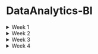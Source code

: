 # DataAnalytics-BI

<details>
<summary> Week 1 </summary>
<br>


 **What is Data Analytics** 
 - The ultimate role of a data analyst is to transform raw data into actionable insights that guide decision-making processes within an organization. This involves several key responsibilities and skills.

**1. Data Collection and Preparation:**
- Sourcing data from various channels, including databases, spreadsheets, and external sources,
- Cleaning and organizing the data to ensure it is accurate, consistent, and ready for analysis.


**2. Data Analysis:**
- Employing statistical methods, machine learning techniques, or other analytic tools to interpret data,
- Identifying trends, patterns, and correlations that might not be immediately obvious.


**3. Data Visualization and Storytelling:**
- Creating visual representations of the data, such as charts, graphs, and dashboards, to make complex information easily understandable,
- Articulating findings in a compelling narrative to communicate the significance of the data to stakeholders.

**4. Decision Support:**
- Making recommendations based on data-driven insights to help guide business decisions,
- Providing context around the data, including potential implications and future trends.

**5. Collaboration and Communication:**
- Working closely with other departments, such as marketing, finance, and operations, to understand their data needs and provide insights,

- Effectively communicating complex data findings in a clear and concise manner to non-technical stakeholders,

**6. Continuous Learning and Adaptation:**
- Keeping up-to-date with the latest industry trends, tools, and technologies in data analysis.
- Adapting to new types of data and analytical methods as the organization's needs evolve.


Analytics is made possible by modern data, storage, and computing capabilities.

**The Analytics Process**
- Data Acquisition
- Cleaning and Manipulation
- Analysis
- Visualization
- Reporting and Communication


**The Analytics Process is Iterative**
While we describe the steps of the analytics process as a series of sequential actions, it is more accurate to think of them as a set of interrelated actions that may be revisited frequently while working with a dataset.


**Analytics Techniques**
- Descriptive Analytics
- Predictive Analytics
- Prescriptive Analytics

</details>

<details>
<summary> Week 2 </summary>
<br>

**Exploring Data Types**
All columns in a table or set does represent a particular data type


**Tabular Data**
- Tabular data is data organized into a table, made up of columns and rows. A table represents information about a single topic.
- Each column represents a uniquely named field within a table, also called a variable, about a single characteristic
- The contents of each column contain values for the data element as defined by the column header.

**Structured Data Types**
- is tabular in nature and organized into rows and columns. Structured data is what typically comes to mind when looking at a spreadsheet.
- With clearly defined column headings, spreadsheets are easy to work with and understand
- In a spreadsheet, cells are where columns and rows intersect.


**Character**
- The character data type limits data entry to only valid characters
- Characters can include the alphabet that you might see on your keyboard, as well as numbers

**Alphanumeric** is the most widely used data type for storing character-based data. As the name implies, alphanumeric is appropriate when a data element consists of both numbers and letters.


**Character Sets**


 **Numeric** 
 - When numbers exclusively make up values for a data attribute, numeric becomes the data type of choice


**Whole Numbers**
- The integer, and all its subtypes, are for storing whole numbers.

**Rational Numbers**
- In all its variants, the numeric data type is for rational numbers that include a decimal point. As with the integer family of data types, each database vendor has its implementation nuances. 

![image](https://github.com/Siba182/DataAnalytics-BI/assets/60964130/6156f6b8-f376-4f89-9e86-4ba79a3b7e1d)


![image](https://github.com/Siba182/DataAnalytics-BI/assets/60964130/a690628b-80f3-4083-a4cf-a834dd13f546)


**Date and Time**
- Gathered together under the broad category of date, day of year and time of day are data elements that appear with great frequency

![image](https://github.com/Siba182/DataAnalytics-BI/assets/60964130/6de62299-4be5-428e-9bbd-0402a64e067c)


**Currency**
![image](https://github.com/Siba182/DataAnalytics-BI/assets/60964130/47530385-8390-4c4e-a247-60c42cce9819)



**Strong And Weak Typing**

**Strong** 
- Strong typing is when technology rigidly enforces data types. A database column defined as numeric only accepts numerical values. You will get an error if you attempt to enter characters into a numeric column.


**Weak**
- Weak typing loosely enforces data types. Spreadsheets use weak typing to help make it easier for people to accomplish their work. Spreadsheets default to an “automatic” data type and accommodate practically any value.





**Unstructured Data Types**
- While much of the data we use to record transactions is highly structured, most of the world's data is unstructured. Unstructured data is any type of data that does not fit neatly into the tabular model.

- Examples of unstructured data include digital images, audio recordings, video recordings, and open-ended survey responses.


**Binary**
- It supports any type of digital file you may have, from Microsoft Excel spreadsheets to digital photographs like audio, image and video data 

**Audio**
- Audio data can come from a variety of sources. Whenever you interact with a customer service agent and hear “this call may be recorded for quality assurance purposes,” your conversation is probably being recorded and stored for later analysis

**Images** 
- Each digital picture is a piece of unstructured data. 

**Videos**
- As is the case with audio data, the resolution has a significant impact on the storage a video consumes. Video duration is also another factor that impacts storage size.
  
**Large Text**
![image](https://github.com/Siba182/DataAnalytics-BI/assets/60964130/3fe7dc52-d530-4424-b581-49fb0866a926)


**Catagories of Data**


**Quantitative vs Qualitative Data**

**Quantitative** - data consists of numeric values. Data elements whose values come from counting or measuring are quantitative

**Qualitative** - data consists of frequent text values. Data elements whose values describe characteristics, traits, and attitudes are all qualitative



 **Discrete vs. Continuous Data**
 
  **Discrete** 
  - data is that it represents measurements that can't be subdivided. You may intuitively think of discrete data as using whole numbers, but that doesn't have to be the case.
  - useful when you have things you want to count


**Continuous**
- Instead of counting, when you measure things like height and weight, you are collecting continuous data.
  
- continuous data typically need a decimal point.


**Categorical Data**
- Text data with a known, finite number of categories is categorical.
- You can also use categories to enforce data validation when someone is first entering data.


  **Dimensional Data**
  - Dimensional modeling is an approach to arranging data to facilitate analysis.
  - Dimensional modeling organizes data into fact tables and dimension tables
  - Fact tables store measurement data that is of interest to a business
  - A table holding appointment data would be called a fact table. Dimensions are tables that 
     contain data about the fact
  


**Common Data Structures**

**Structured Data**
- Tabular data is structured data, with values stored in a consistent, defined manner, organized into columns and rows. Data is consistent when all entries in a column contain the same type of value. This method of organization facilitates aggregation.


**Unstructured Data**
- Unstructured data is qualitative, describing the characteristics of an event or an object. Images, phrases, audio or video recordings, and descriptive text are all examples of unstructured data. There is very little that is common about different kinds of unstructured data


**Semi-Structured Data**
- Semi-structured data is data that has structure and that is not tabular. Email is a well-known example of semi-structured data. Every email message has structural components, including recipient, sender, subject, date, and time. However, the body of an email is unstructured text, while attachments could be anything type of file.




**Common File Formarts**
- Common file formats facilitate data exchange and tool interoperability.

**Text Files**
- Text files are one of the most commonly used data file formats. As the name implies, they consist of plain text and are limited in scope to alphanumeric data

When a file is comma-delimited, it is known as a **comma-separated values (CSV)** file

Similarly, when a file is tab-delimited, it is called a **tab-separated values (TSV)** file.


**Fixed-Width Files**

**JavaScript Object Notation** 
- JSON is an open standard file format, designed to add structure to a text file without incurring significant overhead
- One of its design principles is that JSON is easily readable by people and easily parsed by modern programming languages


**Extensible Markup Language (XML)**
- is a markup language that facilitates structuring data in a text file
- While conceptually similar to JSON, XML incurs more overhead because it makes extensive use of tags
- Tags describe a data element and enclose each value for each data element.

**HyperText Markup Language (HTML)**
- is a markup language for documents designed to be displayed in a web browser
- HTML pages serve as the foundation for how people interact with the World Wide Web.
- HTML is a tag-based language


**Chapter 3**

**Relational Databases** 
- a database structured to recognize relations between stored items of information.

**Benefits**
- **Atomicity** defines elements that make up a complete transaction.
- **Consistency** defines rules for maintaining data integrity following a transaction.
- **Isolation** keeps the effects of transactions invisible to others so they don't contend with one another.
- **Durability** ensures data changes become permanent after each committed transaction.


**Relational Model**
- header corresponds to the name of an entity
- Each of these entities becomes a separate table in the database, with a column for each attribute.
- Each row represents an instance of the entity
- The power of the relational model is that it also allows us to describe how entities connect or relate, to each other.


**Entity Relationship Diagram**
- is a visual artifact of the data modeling process
- it shows the connection between related entities
-  A relationship is a connection between entities
-  The symbols adjacent to an entity describe the relationship.


**Cardinality**
- refers to the relationship between two entities, showing how many instances of one entity relate to instances in another entity

![image](https://github.com/Siba182/DataAnalytics-BI/assets/60964130/5e155dbd-c385-4618-84d8-311559b2f819)


**Relationships**

**Unary relationship** - is when an entity has a connection with itself. For example, where a single manager has multiple employees
**Binary relationship** - connects two entities
**Ternary relationship** - connects three entities. For example, you might use a ticket entity to connect a venue, a performing artist, and a price



**Relational Databases**
- are pieces of software that let you make an operational system out of an ERD
- You start with a relational model and create a physical design
- Relational entities correspond to database tables, and entity attributes correspond to table columns.


**Nonrelational databases**
- does not have a predefined structure based on tabular data
- The result is a highly flexible approach to storing data.
- the data types available in relational databases are absent
- you need to know more about the data itself to interact with it
- Data validation happens in code, as opposed to being done in the database.

**Key-value** - database is one of the simplest ways of storing data. Data is stored as a collection of keys and their corresponding values. A key must be globally unique across the entire database. 


**Document** - is similar to a key-value database, with additional restrictions. In a key-value database, the value can contain anything. With a document database, the value is restricted to a specific structured format


**Column-family** databases use an index to identify data in groups of related columns

**Graph** databases specialize in exploring relationships between pieces of data




**Databases Use Cases**

**Online Transactional Process (OLTP)**
- OLTP systems handle the transactions we encounter every day
- Example transactions include booking a flight reservation, ordering something online, or executing a stock trade


**Normalization**
**First Normal Form (1NF)** - is when every row in a table is unique and every column contains a unique value.

**Second normal form (2NF)** starts where 1NF leaves off. In addition to each row being unique, 2NF applies an additional rule stating that all nonprimary key values must depend on the entire primary key

**Third normal form (3NF)** builds upon 2NF by adding a rule stating all columns must depend on only the primary key.



**Online Analytical Processing**
- OLAP systems focus on the ability of organizations to analyze data.
- While OLAP and OLTP databases can both use relational database technology, their structures are fundamentally different.


**Schema Concept**

**Database** 
- Designed to capture and record data
- Live, real--time data
- Data stored in tables with column and rows
- Data is highly detailed
- Flexible schema

**Data Warehouse**
- Designed for analytical processing
- Data is refreshed from source systems - stores current and historical
- Data is summarised
- Rigid schema - hoe data is organized

**Data Lake**
- Designed to capture raw data (structured, semi-structured and unstructured)
- Made for large amounts of data
- Used for ML and AI in its current state or for Analytics with processing
- Can organised and put into Databases or Data Warehouses


**Dimensionality**
- Dimensionality refers to the number of attributes a table has.
- The greater the number of attributes, the higher the dimensionality.
- A dimension table provides additional context around data in fact tables

**Handling Dimensionality**
- There are multiple ways to design dimensions



**Data Acquisition Concepts**
To perform analytics, you need data. Data can come from internal systems you operate, or you can obtain it from third-party sources. 


**Integration**

**Extract, Transform, Load**
**Extract** - In the first phase, you extract data from the source system and place it in a staging area. The goal of the extract phase is to move data from a relational database into a flat file as quickly as possible


**Transform** -  The second phase transforms the data. The goal is to reformat the data from its transactional structure to the data warehouse's analytical design

**Load** - The purpose of the load phase is to ensure data gets into the analytical system as quickly as possible



**Differences between ETL and ELT**
Extract, load, and transform (ELT) is a variant of ETL. With ELT, data is extracted from a source database and loaded directly into the data warehouse


Once the extract and load phases are complete, the transformation phase gets underway. One key difference between ETL and ELT is the technical component performing the transformation


 With ETL, the data transformation takes place external to a relational database, using a programming language like Python. ELT uses SQL and the power of a relational database to reformat the data.



 **Data Collection Methods**
 - Application Programming Interfaces (APIs)
 - Web Services
 - Web Scraping
 - Human-in-the-Loop
 - Surveys
 - Survey Tools
 - Observation
 - Sampling
 
 



**Working with Data**


**Data Manipulation**
When manipulating data, one of four possible actions occurs:

Create new data        - INSERT - Creates new data in an existing table
Read existing data.    - SELECT - Retrieves data from an existing table
Update existing data.  - UPDATE - Changes existing data in an existing table
Delete existing data.  - DELETE - Removes existing data from an existing table


**SQL Considerations**
The keywords in SQL are case-insensitive. However, the case-sensitivity of column names and values depend on the database configuration.


**Filtering**
- Filtering is a way to reduce the data down to only the rows that you need.
- To filter data, you add a WHERE clause to a query. Note that the column you are filtering on does not have to appear in the SELECT clause.

**Filtering and Logical Operators**
- A query can have multiple filtering conditions. You need to use a logical operator to account for complex filtering needs
- Using AND and OR

**Sorting**
- When querying a database, you frequently specify the order in which you want your results to return.
- The ORDER BY clause is the component of a SQL query that makes sorting possible


**Date Function**
- date columns are frequently found in OLAP environments. Date columns also appear in transactional systems. Storing date information about an event facilitates analysis across time.


**Logical Functions**
- When writing SQL, there are frequently many ways to write a query and create the same results. Another way to generate the output is by using the IFF logical function. 

 syntax:
IFF(boolean_expression, true_value, false_value)


**Aggregate Functions**
- Summarized data helps answer questions that executives have, and aggregate functions are an easy way to summarize data. Aggregate functions summarize a query's data and return a single value

![image](https://github.com/Siba182/DataAnalytics-BI/assets/60964130/07d44816-d1ec-4222-8c9f-9685905acbc8)



**System Functions**
- Each database platform offers functions that expose data about the database itself. One of the most frequently used system functions returns the current date.
- The current date is a component of transactional records and enables time-based analysis in the future. The current date is also necessary for a system that uses an effective date approach.
- System functions also return data about the database environment.


**Query Optimization**
- Writing an SQL query is straightforward. Writing a SQL query that efficiently does what you intend can be more difficult. There are several factors to consider when creating well-performing SQL.




**Chapter 4**

**Data Quality Challenges**

**Duplicate Data**
- Duplicate data occurs when data representing the same transaction is accidentally duplicated within a system. 

**Redundant Data**
- While duplicate data typically comes from accidental data entry, redundant data happens when the same data elements exist in multiple places within a system. Frequently, data redundancy is a function of integrating multiple systems.


**Missing Values**
- Another issue that impacts data quality is the concept of missing values. Missing values occur when you expect an attribute to contain data but nothing is there. Missing values are also known as null values. A null value is the absence of a value. A null is not a space, blank, or other character


**Invalid Data**
- Invalid data are values outside the valid range for a given attribute. An invalid value violates a business rule instead of having an incorrect data type. As such, you have to understand the context of a system to determine whether or not a value is invalid


**Nonparametric Data**
- Nonparametric data is data collected from categorical variables
- Sometimes the categories indicate differentiation, and sometimes they have a rank order associated with them


**Data Outliers**
- A data outlier is a value that differs significantly from other observations in a dataset.
- With outliers, you need to understand why they exist and whether they are valid in the context of your analysis


**Specification Mismatch**
- A specification describes the target value for a component. A specification mismatch occurs when an individual component's characteristics are beyond the range of acceptable values


**Data Type Validation**
- Data type validation ensures that values in a dataset have a consistent data type.



**Data Manipulation Techniques**
- There are several potential issues to be aware of and account for when working with data.


**Recoding Data**
- Recoding data is a technique you can use to map original values for a variable into new values to facilitate analysis
-  Recoding groups data into multiple categories, creating a categorical variable. A categorical variable is either nominal or ordinal.
- Nominal variables are any variable with two or more categories where there is no natural order of the categories, like hair color or eye color
-  Ordinal variables are categories with an inherent rank



**Derived Variables**
- A derived variable is a new variable resulting from a calculation on an existing variable.

**Data Merge**
- A data merge uses a common variable to combine multiple datasets with different structures into a single dataset
- Merging data improves data quality by adding new variables to your existing data


**Data Blending**
- Data blending combines multiple sources of data into a single dataset at the reporting layer.
- Data blending differs from ETL in that it allows an analyst to combine datasets in an ad hoc manner without saving the blended dataset in a relational databas


**Concatenation**
- Concatenation is the merging of separate variables into a single variable
- Concatenation is a highly effective technique when dealing with a source system that stores components of a single variable in multiple columns.

**Data Append**
- A data append combines multiple data sources with the same structure, resulting in a new dataset containing all the rows from the original datasets
-  When appending data, you save the result as a new dataset for ongoing analysis.


**Imputation**
- Imputation is a technique for dealing with missing values by replacing them with substitutes
- When merging multiple data sources, you may end up with a dataset with many nulls in a given column

Here are a few approaches an analyst can use for imputing values:

- **Remove Missing Data**:  With this approach, you can remove rows with missing values without impacting the quality of your overall analysis.
- **Replace with Zero**:  With this approach, you replace missing values with a zero. Whether or not it is appropriate to replace missing data with a zero is contextual. In this case, zero isn't an appropriate value, as a person's weight should be a positive number. In addition, replacing a zero in this case has an extraordinary impact on the overall average weight.
- **Replace with Overall Average**:  Instead of using a zero, you can compute the average Weight value for all rows that have data and then replace the missing Weight values with that calculated average.
- **Replace with Most Frequent (Mode)**:  Alternatively, you can take the most frequently occurring value, called the mode, and use that as the constant.
- **Closest Value Average**:  With this approach, you use the values from the rows before and after the missing values. For example, to replace the missing measurements for 2/13/2021 and 2/14/2021, take the values from 2/12/2021 and 2/15/2021 to compute the average.



**Reduction**
- Reduction is the process of shrinking an extensive dataset without negatively impacting its analytical value
- There are a variety of reduction techniques from which you can choose. 


**Dimensionality Reduction**
- One reduction technique is dimensionality reduction, which removes attributes from a dataset. Removing attributes reduces the dataset's overall size.

**Numerosity Reduction**
- which reduces the overall volume of data
- One way to reduce the volume of quantitative data is by creating a histogram. 



**Managing Data Quality**
There are many techniques you can use to improve data quality


**Circumstances to Check for Quality**
- There are numerous circumstances where it is appropriate to implement data quality control checks. Every stop along the data life-cycle journey can impact data quality. Errors during data acquisition, transformation, manipulation, and visualization all contribute to degrading data quality



**Automated Validation**
- Whether source data is machine- or human-generated, one way to prevent data entry mistakes from adversely impacting data quality is to automate data validation checks.


**Data Quality Dimensions**
- Six dimensions to take into account when assessing data quality are accuracy, completeness, consistency, timeliness, uniqueness, and validity.

**Data Quality Rules and Metrics**
- With an understanding of data quality dimensions, you need to consider how to measure each of them in your quest to improve overall quality

**Methods to Validate Quality**
- Numerous methods are available for validating data quality. These methods range from whether or not your data passes reasonable expectations to statistical methods that look for irregular patterns within your data

- Reasonable Expectations, Data Profiling, Data Audits, Sampling, Cross-Validation



**What is statistics**
- the collection and intepretation of data 

</details>




<details>
<summary> Week 3 </summary>
<br>

 **Data Analytics Tools**

 **Spreadsheets**
 - The spreadsheet is the most widely used tool in the world of analytics.
 - It is hard to imagine anyone who does not use spreadsheets as part of their work because they provide an intuitive way to organize our data into rows and columns.
 - Spreadsheet software is installed on pretty much every computer in the modern work environment, and web-based spreadsheets are freely available to anyone.


**Microsoft Excel**
- Microsoft Excel is the most commonly used desktop spreadsheet application.
- It is available as a component of the widely deployed Microsoft Office productivity suite and most modern knowledge workers have access to it.
- Excel then allows users to perform calculations and visualizations on their data


**Programming Languages**

**R**
- The R programming language is extremely popular among data analysts because it is focused on creating analytics applications

**Python**
- Python is arguably the most popular programming language in use today. Python is about the same age as R, but the major difference between Python and R is that Python is a general-purpose programming language

**Structured Query Language (SQL)**
- The Structured Query Language (SQL) is the language of databases. Any time a developer, administrator, or end user interacts with a database, that interaction happens through the use of a SQL command

SQL is divided into two major sublanguages:

- **The Data Definition Language (DDL)** is used mainly by developers and administrators. It's used to define the structure of the database itself. It doesn't work with the data inside a database, but it sets the ground rules for the database to function.
- **The Data Manipulation Language (DML)** is the subset of SQL commands that are used to work with the data inside of a database. They do not change the database structure, but they add, remove, and change the data inside a database.


There are three DDL commands that you should know:

- The **CREATE** command is used to create a new table within your database or a new database on your server.
- The **ALTER** command is used to change the structure of a table that you've already created. If you want to modify your database or table, the ALTER command lets you make those modifications.
- The **DROP** command deletes an entire table or database from your server. It's definitely a command that you'll want to use with caution!



There are also four DML commands that you should know:

- The **SELECT** command is used to retrieve information from a database. It is the most commonly used command in SQL as it is used to pose queries to the database and retrieve the data that you're interested in working with.
- The **INSERT** command is used to add new records to a database table. If you are adding a new employee, customer order, or marketing activity, the INSERT command allows you to add one or more rows to your database.
- The **UPDATE** command is used to modify rows in the database. If you need to change something that is already stored in your database, the UPDATE command will do that.
- The **DELETE** command is used to delete rows from a database table. Don't confuse this command with the DROP command. The DROP command deletes an entire database table, whereas the DELETE command just deletes certain rows from the table.




**Microsoft Power BI**
- Power BI is Microsoft's analytics suite built on the company's popular SQL Server database platform.
- Power BI is popular among organizations that make widespread use of other Microsoft software because of its easy integration with those packages and cost-effective bundling within an organization's Microsoft enterprise license agreement



The major components of Power BI include the following:

- **Power BI Desktop** is a Windows application for data analysts, allowing them to interact with data and publish reports for others.
- The **Power BI** service is Microsoft's software-as-a-service (SaaS) offering that hosts Power BI capabilities in the cloud for customers to access.
- **Mobile apps** for Power BI provide users of iOS, Android, and Windows devices with access to Power BI capabilities.
- **Power BI Report Builder** allows developers to create paginated reports that are designed for printing, email, and other distribution methods.
- **Power BI Report Server** offers organizations the ability to host their own Power BI environment on internal servers for stakeholders to access.


**AWS QuickSight**
- AWS QuickSight is a dashboarding tool available as part of the Amazon Web Services cloud offering
- This tool's power comes from the fact that it is available on a pay-as-you-go basis and its integration with the powerful data storage, data warehousing, machine learning, and artificial intelligence capabilities offered by the Amazon cloud.


**Tableau**
- Tableau is arguably the most popular data visualization tool available in the market today.
- The focus of this tool is on the easy ingestion of data from a wide variety of sources and powerful visualization capabilities that allow analysts and business leaders to quickly identify trends in their data and drill down into specific details.



**Qlik**
- Qlik is another popular SaaS analytics platform, offering access to cloud-based analytics capabilities.


The major products offered by Qlik include the following:

- **QlikView** is the company's original analytics platform that focuses on providing rapid insights.
- **Qlik Sense** is a more advanced platform providing more sophisticated analytics capabilities




**Understanding the Business Requirements**
- Reports and dashboards both summarize data for end users, but they distribute those summaries in different ways

- A **report** is a static electronic or physical document that reflects information at a given point in time.
-  A **dashboard** is an interactive visualization that encourages people to explore data dynamically.



-  a **pull approach**, you publish a report to a known location, like a web page, and let people know the frequency and timing of when the report updates. With this approach, people can go to the website when they want to use the report.

-  a **push approach**, the report is automatically sent to the appropriate people as it becomes available. When designing a push approach, you need to think through distribution considerations.

- **blended approach**, you inform people that the report is available while maintaining central control of the report itself 




**Understanding Report Design Elements**
- **Control** has to do with how you focus the attention of your audience. When someone encounters a dashboard for the first time, one of your goals is to deliver the pertinent information quickly.

- **Correctness** makes sure that your information is accurate and that there are no spelling mistakes. Pay close attention to correctness when using corporate names and logos.

- **Clarity** refers to selecting the right visualization tool for communicating your message, making sure the visualization is easy to interpret and visually crisp, and using fonts and sizes that are easy to read

- **Consistency** refers to using the same design and documentation elements throughout your report or dashboard to give your visualization a cohesive and complete feel.

- **Concentration** refers to using visuals to focus your audience's attention on the most relevant information without overwhelming them with details




**Report Cover Page**
- When developing a printed report, keep in mind that the first thing people see is the cover page. Since the cover page is the first thing a person sees, it is vital that it sets expectations about the observations and insights the reader will find within.


**Executive Summary**
- The executive summary provides an overview of the report's contents
- When crafting an executive summary, you should begin with the end in mind, summarizing crucial observations and insights.
- With time as an executive's most precious resource, the summary needs to convey the big ideas, while the body of the report details the analysis that led to those ideas


**Color Schemes**
-  color scheme is a limited selection of colors you use when creating a report or a dashboard
-  The first decision to make is whether you need to use a monochromatic color palette or have the flexibility to use more than one color
-  A monochromatic palette limits you to working with shades of a single color


**Layouts**
- The layout of a report or dashboard determines the arrangement of its component parts.
- It is crucial to consider approachability when thinking about the design.
- When developing the layout for a report, begin with a summary before diving into the supporting details.



**Fonts**
- When choosing a font style, pick one that is easy for people to read by avoiding ornate fonts
- In typography, a serif is a finishing detail for each letter in a typeface.
- A serif font style includes serifs (the curls), whereas a sans serif font style does not


**Graphics**
- Using graphics to present summary information is a practical choice, whether creating a report or developing a dashboard.
- As the saying goes, a picture is worth a thousand words, and visually conveying information with charts helps focus your audience's attention


**Corporate Reporting Standards**
- When developing any type of visualization, be mindful of any existing corporate reporting standards
- A style guide is a set of standards that drives consistency in communication.
- As a means of enforcing structure and consistency, style guides define the use of a variety of branding elements, including page layout, font selection, corporate color codes, logos, and trademarks. 


**Documentation Elements**
- People must trust the information in your visualizations.
- To help establish trust, you can incorporate documentation elements, including version numbers, reference data sources, and reference dates.
- Reference dates include the initial creation date, report run date, and data refresh date.


**Version Number**
- A version number is a numeric value that refers to a specific version of a report
- Version numbers help you keep track of changes to content and layout over time
- Reference data sources identify where data in the report originates.



**Reference Data Sources**
- Reference dates help people understand what to expect in terms of data recency.
- For example, if a report has a daily refresh cycle, the report run date helps people realize when the last data refresh date was. 
-  If they see that the refresh date is from a week ago, they know the report is missing a week's worth of data.



**Frequently Asked Questions**
- When developing a report or a dashboard, it is good to maintain a set of frequently asked questions (FAQs)
- A FAQ provides answers to people's most common questions.
- If the dashboard is available online, the FAQ can contain links to a glossary of unique terms, cross-references to other dashboards or reports, and contact information if there are additional questions.



**Appendix**
- When developing a report, use an appendix to include supporting details that are inappropriate to include in the main body.



**Understanding Dashboard Development Methods**


**Consumer Types**
- As with developing a report, it is crucial to identify who will be interacting with the dashboard you create
- C-level executives, with titles like chief executive officer and chief financial officer, have the most senior leadership positions in an organization.
-  Ensure you spend sufficient time identifying the key performance indicators (KPIs) crucial to senior leaders.
- A KPI is a metric that leadership agrees is crucial to achieving the organization's business objectives.
- Your organization may enter into a service level agreement (SLA) that describes the level of service an external vendor or partner can expect.


**Data Source Considerations**
- With clarity on what your dashboard needs to contain, you can proceed with identifying data sources.

- **Static data** is data that refreshes at some regular interval. A typical design pattern is for operational databases to update a data warehouse every night.

- **Continuous data**, also known as live data, typically comes directly from an operational database that people use to perform their daily duties

- The operational database provides a **live data feed** to the dashboard.



**Data Type Considerations**
- One thing that differentiates dashboards and reports is the fact that dashboards use software as the delivery mechanism.
- A **measure** is a numeric, quantitative value that a dashboard user is curious about


**Development Process**
- After you identify the data sources that will power your dashboard, you must turn your attention to developing the dashboard itself
- A **wireframe** is a blueprint for an application that defines the basic design and functions of a dashboard
- A **mock-up** extends a wireframe by providing details about the visual elements of the dashboard, including fonts, colors, logos, graphics, and page styles
- Incorporating wireframes, mock-ups, and a data story plan helps design an optimal **web interface**



**Delivery Considerations**
- Delivery considerations are a crucial part of the development process.
- Accounting for how you will refresh data is one of the many things to consider
- As you document their requirements and develop mock-ups, you need to determine whether people can subscribe to changes
- If subscription capability is a requirement, you need to have a system where people can opt-in to receive a notification when the underlying data changes.


**Operational Considerations**
- Once you have final approval, you proceed with developing the dashboard.
-  Similar to the design stage, make sure you include frequent opportunities to gather feedback
-  Once dashboard development is complete, test it thoroughly to verify its functionality.





**Exploring Visualization Types**
- You have many options for presenting information visually.
- It is vital to select a visualization type that appropriately conveys the story you are telling with your data in a compelling format.

**Charts**
- Charts are one of the foundational methods for visualizing both qualitative and quantitative data.
- There are many chart types, including line, pie, bar, stacked, scatter, and bubble charts


**Histogram**
- A histogram is a chart that shows a frequency distribution for numeric data.
- When performing an exploratory data analysis, create histograms for numeric data


**Maps**
- People frequently use maps to convey the location of a country, town, or individual address. 
- Maps are effective methods of orienting a person to a dataset
- There are numerous types of maps available to visualize data, including geographic, heat, and tree maps



**Waterfall**
- A waterfall chart displays the cumulative effect of numeric values over time.
- Waterfall charts facilitate an understanding of how a series of events impact an initial value.



**Infographic**
- An infographic, which gets its name from the words “information” and “graphic,” is a visualization that presents information clearly and concisely.
- Infographics minimize text in favor of visual elements to represent a topic in a format that is easy to understand


**Word Cloud**
- A word cloud is a visualization that uses shape, font size, and color to signify the relative importance of words.
- Word clouds are effective at visualizing free-form text responses. When creating a word cloud, you eliminate common words and conjunctions as they occur frequently and don't add value in terms of meaning. 



**Comparing Report  Types**
- There are several report types to choose from, depending on the information you want to convey.



**Static and Dynamic**
It is imperative to identify whether a report needs to be static or dynamic, as that difference impacts where you get your data. 

- **Static reports** pull data from various data sources to reflect data at a specific point in time. Suppose you work in a financial services firm and develop a five-year trend report for securities in the automotive sector, including Ford, Volkswagen, and Tesla.

- **Dynamic reports** give people real-time access to information. Using your five-year trend report to inform their analysis, a financial analyst in your company may want to execute a trade. For the analysts to determine the price they are willing to pay for a given security, they need access to real-time pricing data.


**Ad Hoc**
- **Ad hoc reports, or one-time reports**, use existing data to meet a unique need at a specific point in time. For example, suppose a hospital suffers an information security breach.



**Self-Service (On-Demand)**
- Self-service reports, or on-demand reports, allow individuals to answer questions that are unique to them at a time of their choosing.
- Instead of having data pushed to them, an attribute of self-service reporting is that individuals can pull a report at the time of their choosing


**Recurring Reports**
Recurring reports provide summary information on a regularly scheduled basis. Typically, recurring reports get delivered to their audience immediately after creation


There are numerous types of recurring **operational reports** that organizations use to monitor organizational health and performance. Operational reports typically show the KPIs for an organization.


From a **financial compliance reporting** standpoint, if you are a public company in the United States, you need to document annual compliance with the Sarbanes–Oxley Act (SOX). SOX compliance ensures that your company provides proof of accurate financial reporting.


From a **safety compliance reporting** standpoint, you need to comply with the Occupational Safety and Health Act (OSHA) in the United States to ensure the safety of your employees.


If you process health-related data in the United States, you must meet health **compliance reporting** obligations.


Organizations develop **risk compliance reports** to engender trust. For example, System and Organization Controls (SOC) reports document how an organization maintains its IT systems’ security, availability, and confidentiality in the information technology space. 



**Tactical and Research**
It is vital to identify whether the report you create is for tactical or strategic purposes.


- **Tactical reports** provide information to inform an organization's short-term decisions. Tactical information helps organizations accomplish initiatives like constructing a building, opening a manufacturing plant, or shipping products from one location to another.


- A **research report** helps an organization make strategic decisions. To achieve strategic objectives, an organization executes multiple tactical initiatives. Where a tactical report informs a decision with a finite scope and duration, research reports inform the development of an overarching strategy. The implications of strategic decisions are broad, including whether to acquire a competitor, how many component suppliers an organization needs, and whether to diversify and enter an entirely new market.
  
</details>



<details>
<summary> Week 4 </summary>
<br>
</details>
